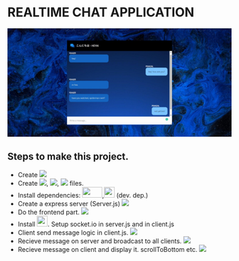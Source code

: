 # REALTIME CHAT APPLICATION
<img src="https://raw.githubusercontent.com/pranjalshikhar/chat-app/main/Screenshot%202022-02-25%20170109.jpg">

<h2>Steps to make this project.</h2>
<ul>
    <li>Create <img src="https://img.icons8.com/color/25/000000/npm.png"/></li>
    <li>Create <img src="https://img.icons8.com/color/24/000000/html-5--v1.png"/>, <img src="https://img.icons8.com/color/24/000000/css3.png"/>, <img src="https://img.icons8.com/color/24/000000/javascript.png"/> files.</li>
    <li>Install dependencies:  <img src="https://www.vectorlogo.zone/logos/expressjs/expressjs-ar21.svg" height="24px" width="45px" />,<img src="https://user-images.githubusercontent.com/13700/35731649-652807e8-080e-11e8-88fd-1b2f6d553b2d.png" height="24px" width="24px" /> (dev. dep.)</li>
    <li>Create a express server (Server.js) <img src="https://img.icons8.com/color/24/000000/javascript.png"/></li>
    <li>Do the frontend part. <img src="https://img.icons8.com/fluent/24/000000/source-code.png"/></li>
    <li>Install <img src="https://upload.wikimedia.org/wikipedia/commons/thumb/9/96/Socket-io.svg/220px-Socket-io.svg.png" height="24px" width="24px" />. Setup socket.io in server.js and in client.js</li>
    <li>Client send message logic in client.js. <img src="https://img.icons8.com/color/24/000000/send.png"/></li>
    <li>Recieve message on server and broadcast to all clients. <img src="https://img.icons8.com/color/24/000000/new-message.png"/></li>
    <li>Recieve message on client and display it. scrollToBottom etc. <img src="https://img.icons8.com/color/24/000000/cool.png"/></li>
</ul>
